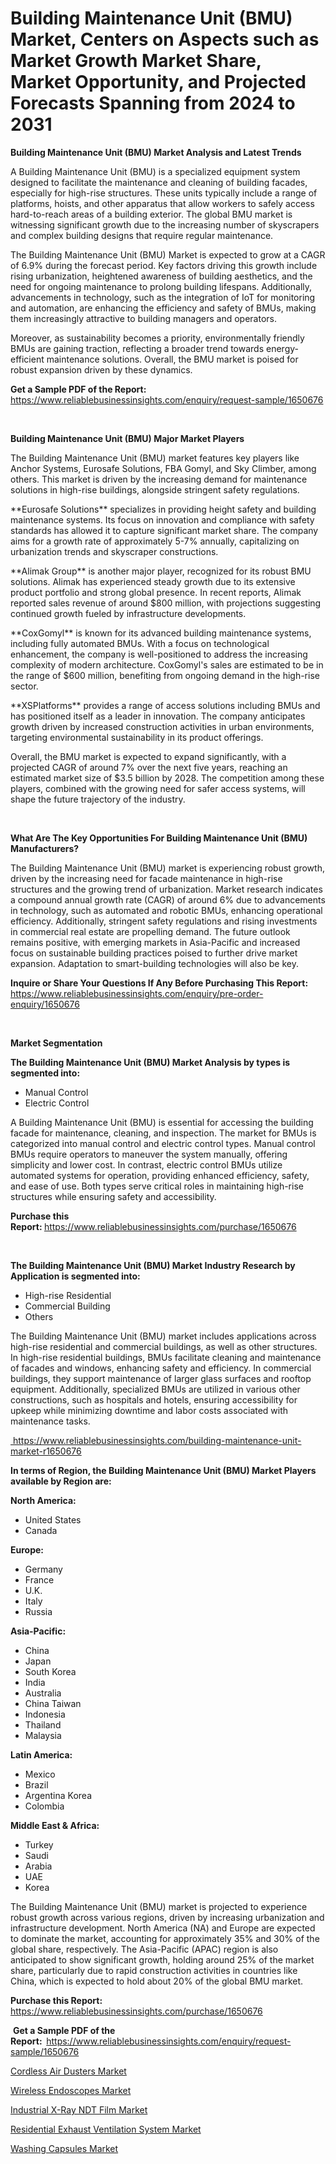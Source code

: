 <p><h1>Building Maintenance Unit (BMU) Market, Centers on Aspects such as Market Growth Market Share, Market Opportunity, and Projected Forecasts Spanning from 2024 to 2031</h1></p><p><strong>Building Maintenance Unit (BMU) Market Analysis and Latest Trends</strong></p>
<p><p>A Building Maintenance Unit (BMU) is a specialized equipment system designed to facilitate the maintenance and cleaning of building facades, especially for high-rise structures. These units typically include a range of platforms, hoists, and other apparatus that allow workers to safely access hard-to-reach areas of a building exterior. The global BMU market is witnessing significant growth due to the increasing number of skyscrapers and complex building designs that require regular maintenance.</p><p>The Building Maintenance Unit (BMU) Market is expected to grow at a CAGR of 6.9% during the forecast period. Key factors driving this growth include rising urbanization, heightened awareness of building aesthetics, and the need for ongoing maintenance to prolong building lifespans. Additionally, advancements in technology, such as the integration of IoT for monitoring and automation, are enhancing the efficiency and safety of BMUs, making them increasingly attractive to building managers and operators.</p><p>Moreover, as sustainability becomes a priority, environmentally friendly BMUs are gaining traction, reflecting a broader trend towards energy-efficient maintenance solutions. Overall, the BMU market is poised for robust expansion driven by these dynamics.</p></p>
<p><strong>Get a Sample PDF of the Report:&nbsp;</strong> <a href="https://www.reliablebusinessinsights.com/enquiry/request-sample/1650676?utm_campaign=63&utm_medium=2&utm_source=Github&utm_content=ia&utm_term=26092024&utm_id=building-maintenance-unit-bmu">https://www.reliablebusinessinsights.com/enquiry/request-sample/1650676</a></p>
<p>&nbsp;</p>
<p><strong>Building Maintenance Unit (BMU) Major Market Players</strong></p>
<p><p>The Building Maintenance Unit (BMU) market features key players like Anchor Systems, Eurosafe Solutions, FBA Gomyl, and Sky Climber, among others. This market is driven by the increasing demand for maintenance solutions in high-rise buildings, alongside stringent safety regulations.</p><p>**Eurosafe Solutions** specializes in providing height safety and building maintenance systems. Its focus on innovation and compliance with safety standards has allowed it to capture significant market share. The company aims for a growth rate of approximately 5-7% annually, capitalizing on urbanization trends and skyscraper constructions.</p><p>**Alimak Group** is another major player, recognized for its robust BMU solutions. Alimak has experienced steady growth due to its extensive product portfolio and strong global presence. In recent reports, Alimak reported sales revenue of around $800 million, with projections suggesting continued growth fueled by infrastructure developments.</p><p>**CoxGomyl** is known for its advanced building maintenance systems, including fully automated BMUs. With a focus on technological enhancement, the company is well-positioned to address the increasing complexity of modern architecture. CoxGomyl's sales are estimated to be in the range of $600 million, benefiting from ongoing demand in the high-rise sector.</p><p>**XSPlatforms** provides a range of access solutions including BMUs and has positioned itself as a leader in innovation. The company anticipates growth driven by increased construction activities in urban environments, targeting environmental sustainability in its product offerings.</p><p>Overall, the BMU market is expected to expand significantly, with a projected CAGR of around 7% over the next five years, reaching an estimated market size of $3.5 billion by 2028. The competition among these players, combined with the growing need for safer access systems, will shape the future trajectory of the industry.</p></p>
<p>&nbsp;</p>
<p><strong>What Are The Key Opportunities For Building Maintenance Unit (BMU) Manufacturers?</strong></p>
<p><p>The Building Maintenance Unit (BMU) market is experiencing robust growth, driven by the increasing need for facade maintenance in high-rise structures and the growing trend of urbanization. Market research indicates a compound annual growth rate (CAGR) of around 6% due to advancements in technology, such as automated and robotic BMUs, enhancing operational efficiency. Additionally, stringent safety regulations and rising investments in commercial real estate are propelling demand. The future outlook remains positive, with emerging markets in Asia-Pacific and increased focus on sustainable building practices poised to further drive market expansion. Adaptation to smart-building technologies will also be key.</p></p>
<p><strong>Inquire or Share Your Questions If Any Before Purchasing This Report:</strong> <a href="https://www.reliablebusinessinsights.com/enquiry/pre-order-enquiry/1650676?utm_campaign=63&utm_medium=2&utm_source=Github&utm_content=ia&utm_term=26092024&utm_id=building-maintenance-unit-bmu">https://www.reliablebusinessinsights.com/enquiry/pre-order-enquiry/1650676</a></p>
<p>&nbsp;</p>
<p><strong>Market Segmentation</strong></p>
<p><strong>The Building Maintenance Unit (BMU) Market Analysis by types is segmented into:</strong></p>
<p><ul><li>Manual Control</li><li>Electric Control</li></ul></p>
<p><p>A Building Maintenance Unit (BMU) is essential for accessing the building facade for maintenance, cleaning, and inspection. The market for BMUs is categorized into manual control and electric control types. Manual control BMUs require operators to maneuver the system manually, offering simplicity and lower cost. In contrast, electric control BMUs utilize automated systems for operation, providing enhanced efficiency, safety, and ease of use. Both types serve critical roles in maintaining high-rise structures while ensuring safety and accessibility.</p></p>
<p><strong>Purchase this Report:&nbsp;</strong><a href="https://www.reliablebusinessinsights.com/purchase/1650676?utm_campaign=63&utm_medium=2&utm_source=Github&utm_content=ia&utm_term=26092024&utm_id=building-maintenance-unit-bmu">https://www.reliablebusinessinsights.com/purchase/1650676</a></p>
<p>&nbsp;</p>
<p><strong>The Building Maintenance Unit (BMU) Market Industry Research by Application is segmented into:</strong></p>
<p><ul><li>High-rise Residential</li><li>Commercial Building</li><li>Others</li></ul></p>
<p><p>The Building Maintenance Unit (BMU) market includes applications across high-rise residential and commercial buildings, as well as other structures. In high-rise residential buildings, BMUs facilitate cleaning and maintenance of facades and windows, enhancing safety and efficiency. In commercial buildings, they support maintenance of larger glass surfaces and rooftop equipment. Additionally, specialized BMUs are utilized in various other constructions, such as hospitals and hotels, ensuring accessibility for upkeep while minimizing downtime and labor costs associated with maintenance tasks.</p></p>
<p><a href="https://www.reliablebusinessinsights.com/building-maintenance-unit-market-r1650676?utm_campaign=63&utm_medium=2&utm_source=Github&utm_content=ia&utm_term=26092024&utm_id=building-maintenance-unit-bmu">&nbsp;https://www.reliablebusinessinsights.com/building-maintenance-unit-market-r1650676</a></p>
<p><strong>In terms of Region, the Building Maintenance Unit (BMU) Market Players available by Region are:</strong></p>
<p>
    <p> <strong> North America: </strong>
        <ul>
            <li>United States</li>
            <li>Canada</li>
        </ul>
        </p> 
    <p> <strong> Europe: </strong>
        <ul>
            <li>Germany</li>
            <li>France</li>
            <li>U.K.</li>
            <li>Italy</li>
            <li>Russia</li>
        </ul>
        </p> 
    <p> <strong> Asia-Pacific: </strong>
        <ul>
            <li>China</li>
            <li>Japan</li>
            <li>South Korea</li>
            <li>India</li>
            <li>Australia</li>
            <li>China Taiwan</li>
            <li>Indonesia</li>
            <li>Thailand</li>
            <li>Malaysia</li>
        </ul>
        </p> 
    <p> <strong> Latin America: </strong>
        <ul>
            <li>Mexico</li>
            <li>Brazil</li>
            <li>Argentina Korea</li>
            <li>Colombia</li>
        </ul>
        </p> 
    <p> <strong> Middle East & Africa: </strong>
        <ul>
            <li>Turkey</li>
            <li>Saudi</li>
            <li>Arabia</li>
            <li>UAE</li>
            <li>Korea</li>
        </ul>
    </p>
    </p>
<p><p>The Building Maintenance Unit (BMU) market is projected to experience robust growth across various regions, driven by increasing urbanization and infrastructure development. North America (NA) and Europe are expected to dominate the market, accounting for approximately 35% and 30% of the global share, respectively. The Asia-Pacific (APAC) region is also anticipated to show significant growth, holding around 25% of the market share, particularly due to rapid construction activities in countries like China, which is expected to hold about 20% of the global BMU market.</p></p>
<p><strong>Purchase this Report: </strong><a href="https://www.reliablebusinessinsights.com/purchase/1650676?utm_campaign=63&utm_medium=2&utm_source=Github&utm_content=ia&utm_term=26092024&utm_id=building-maintenance-unit-bmu">https://www.reliablebusinessinsights.com/purchase/1650676</a></p>
<p>&nbsp;<strong>Get a Sample PDF of the Report:&nbsp;&nbsp;</strong><a href="https://www.reliablebusinessinsights.com/enquiry/request-sample/1650676?utm_campaign=63&utm_medium=2&utm_source=Github&utm_content=ia&utm_term=26092024&utm_id=building-maintenance-unit-bmu">https://www.reliablebusinessinsights.com/enquiry/request-sample/1650676</a></p>
<p><strong></strong></p>
<p><p><a href="https://www.linkedin.com/pulse/emerging-opportunities-challenges-global-cordless-oopoe?trackingId=dMmC%2FhIpQsmmvoDy34hgSg%3D%3D&utm_campaign=63&utm_medium=2&utm_source=Github&utm_content=ia&utm_term=26092024&utm_id=building-maintenance-unit-bmu">Cordless Air Dusters Market</a></p><p><a href="https://www.linkedin.com/pulse/wireless-endoscopes-market-trends-strategic-insights-1fa4e?trackingId=eykI1JBDTnq1kkJ9Tw4Y0g%3D%3D&utm_campaign=63&utm_medium=2&utm_source=Github&utm_content=ia&utm_term=26092024&utm_id=building-maintenance-unit-bmu">Wireless Endoscopes Market</a></p><p><a href="https://github.com/WEISNERADAM/Market-Research-Report-List-1/blob/main/industrial-x-ray-ndt-film-market.md?utm_campaign=63&utm_medium=2&utm_source=Github&utm_content=ia&utm_term=26092024&utm_id=building-maintenance-unit-bmu">Industrial X-Ray NDT Film Market</a></p><p><a href="https://github.com/NancyAlvarado586/Market-Research-Report-List-1/blob/main/residential-exhaust-ventilation-system-market.md?utm_campaign=63&utm_medium=2&utm_source=Github&utm_content=ia&utm_term=26092024&utm_id=building-maintenance-unit-bmu">Residential Exhaust Ventilation System Market</a></p><p><a href="https://issuu.com/reportprime-2/docs/washing-capsules-market-size-2030.p_c10e0585e63b0a?utm_campaign=63&utm_medium=2&utm_source=Github&utm_content=ia&utm_term=26092024&utm_id=building-maintenance-unit-bmu">Washing Capsules Market</a></p></p>